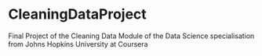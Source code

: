 # CleaningDataProject
Final Project of the Cleaning Data Module of the Data Science specialisation from Johns Hopkins University at Coursera
